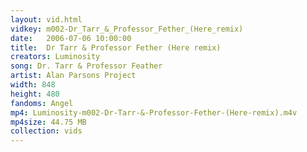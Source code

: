 ```yaml
---
layout: vid.html
vidkey: m002-Dr_Tarr_&_Professor_Fether_(Here_remix)
date:   2006-07-06 10:00:00
title:  Dr Tarr & Professor Fether (Here remix)
creators: Luminosity
song: Dr. Tarr & Professor Feather
artist: Alan Parsons Project
width: 848
height: 480
fandoms: Angel
mp4: Luminosity-m002-Dr-Tarr-&-Professor-Fether-(Here-remix).m4v
mp4size: 44.75 MB
collection: vids
---
```


  <div>
  
  </div>
  